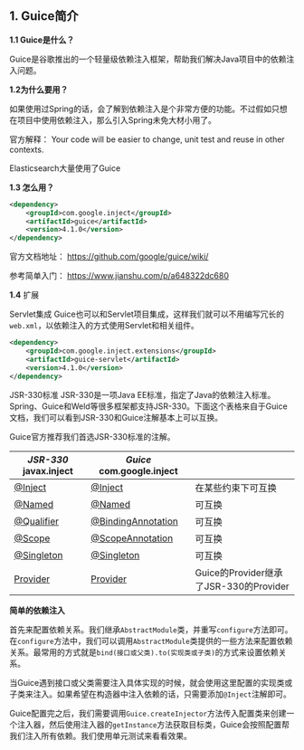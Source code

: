 ## 1. Guice简介

**1.1 Guice是什么？**

Guice是谷歌推出的一个轻量级依赖注入框架，帮助我们解决Java项目中的依赖注入问题。

**1.2为什么要用？**

如果使用过Spring的话，会了解到依赖注入是个非常方便的功能。不过假如只想在项目中使用依赖注入，那么引入Spring未免大材小用了。

官方解释： Your code will be easier to change, unit test and reuse in other contexts.

Elasticsearch大量使用了Guice

**1.3 怎么用？**

```xml
<dependency>
    <groupId>com.google.inject</groupId>
    <artifactId>guice</artifactId>
    <version>4.1.0</version>
</dependency>
```

官方文档地址： https://github.com/google/guice/wiki/

参考简单入门： https://www.jianshu.com/p/a648322dc680

**1.4** 扩展

Servlet集成
Guice也可以和Servlet项目集成，这样我们就可以不用编写冗长的`web.xml`，以依赖注入的方式使用Servlet和相关组件。

```xml
<dependency>
    <groupId>com.google.inject.extensions</groupId>
    <artifactId>guice-servlet</artifactId>
    <version>4.1.0</version>
</dependency>
```

JSR-330标准
JSR-330是一项Java EE标准，指定了Java的依赖注入标准。Spring、Guice和Weld等很多框架都支持JSR-330。下面这个表格来自于Guice文档，我们可以看到JSR-330和Guice注解基本上可以互换。

Guice官方推荐我们首选JSR-330标准的注解。

| *JSR-330* javax.inject                                       | *Guice* com.google.inject                                    |                                        |
| ------------------------------------------------------------ | ------------------------------------------------------------ | -------------------------------------- |
| [@Inject](https://link.jianshu.com?t=http://javax-inject.github.io/javax-inject/api/javax/inject/Inject.html) | [@Inject](https://link.jianshu.com?t=http://google.github.io/guice/api-docs/latest/javadoc/com/google/inject/Inject.html) | 在某些约束下可互换                     |
| [@Named](https://link.jianshu.com?t=http://javax-inject.github.io/javax-inject/api/javax/inject/Named.html) | [@Named](https://link.jianshu.com?t=http://google.github.io/guice/api-docs/latest/javadoc/com/google/inject/Named.html) | 可互换                                 |
| [@Qualifier](https://link.jianshu.com?t=http://javax-inject.github.io/javax-inject/api/javax/inject/Qualifier.html) | [@BindingAnnotation](https://link.jianshu.com?t=http://google.github.io/guice/api-docs/latest/javadoc/com/google/inject/BindingAnnotation.html) | 可互换                                 |
| [@Scope](https://link.jianshu.com?t=http://javax-inject.github.io/javax-inject/api/javax/inject/Scope.html) | [@ScopeAnnotation](https://link.jianshu.com?t=http://google.github.io/guice/api-docs/latest/javadoc/com/google/inject/ScopeAnnotation.html) | 可互换                                 |
| [@Singleton](https://link.jianshu.com?t=http://javax-inject.github.io/javax-inject/api/javax/inject/Singleton.html) | [@Singleton](https://link.jianshu.com?t=http://google.github.io/guice/api-docs/latest/javadoc/com/google/inject/Singleton.html) | 可互换                                 |
| [Provider](https://link.jianshu.com?t=http://javax-inject.github.io/javax-inject/api/javax/inject/Provider.html) | [Provider](https://link.jianshu.com?t=http://google.github.io/guice/api-docs/latest/javadoc/com/google/inject/Provider.html) | Guice的Provider继承了JSR-330的Provider |



**简单的依赖注入**

首先来配置依赖关系。我们继承`AbstractModule`类，并重写`configure`方法即可。在`configure`方法中，我们可以调用`AbstractModule`类提供的一些方法来配置依赖关系。最常用的方式就是`bind(接口或父类).to(实现类或子类)`的方式来设置依赖关系。

当Guice遇到接口或父类需要注入具体实现的时候，就会使用这里配置的实现类或子类来注入。如果希望在构造器中注入依赖的话，只需要添加`@Inject`注解即可。

Guice配置完之后，我们需要调用`Guice.createInjector`方法传入配置类来创建一个注入器，然后使用注入器的`getInstance`方法获取目标类，Guice会按照配置帮我们注入所有依赖。我们使用单元测试来看看效果。